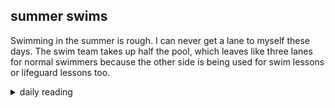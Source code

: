 ## summer swims

Swimming in the summer is rough. I can never get a lane to myself these days. The swim team takes up half the pool, which leaves like three lanes for normal swimmers because the other side is being used for swim lessons or lifeguard lessons too.

<details markdown="1">
<summary>daily reading</summary>

| {{ page.date | date: "%B %-d, %Y" }} |
| :-------------: |
| [2 Chron. 11–12; Rev. 2; Zeph. 3; John 1]({% link _Bible/Bible-year-1.md %}) |
| [WCF Chapter 18]({% link _wcf/wcf-month-1.md %}) |
| [The Chalcedonian Definition](https://thewestminsterstandard.org/the-chalcedonian-creed/) |

</details>